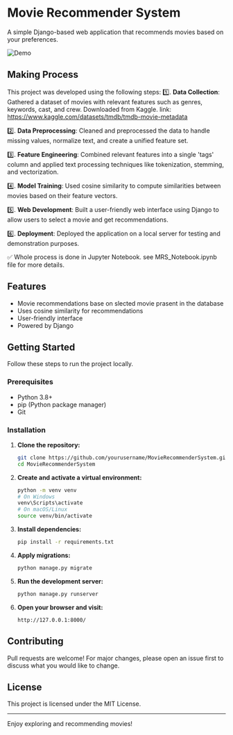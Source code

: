# Movie Recommender System

A simple Django-based web application that recommends movies based on your preferences.

![Demo](Media\Screenshot.png)

## Making Process

This project was developed using the following steps:
1️⃣. **Data Collection**: Gathered a dataset of movies with relevant features such as genres, keywords, cast, and crew.
Downloaded from Kaggle. link: https://www.kaggle.com/datasets/tmdb/tmdb-movie-metadata

2️⃣. **Data Preprocessing**: Cleaned and preprocessed the data to handle missing values, normalize text, and create a unified feature set.

3️⃣. **Feature Engineering**: Combined relevant features into a single 'tags' column and applied text processing techniques like tokenization, stemming, and vectorization.

4️⃣. **Model Training**: Used cosine similarity to compute similarities between movies based on their feature vectors.

5️⃣. **Web Development**: Built a user-friendly web interface using Django to allow users to select a movie and get recommendations.

6️⃣. **Deployment**: Deployed the application on a local server for testing and demonstration purposes.

✅ Whole process is done in Jupyter Notebook. see MRS_Notebook.ipynb file for more details.


## Features

- Movie recommendations base on slected movie prasent in the database
- Uses cosine similarity for recommendations
- User-friendly interface
- Powered by Django

## Getting Started

Follow these steps to run the project locally.

### Prerequisites

- Python 3.8+
- pip (Python package manager)
- Git

### Installation

1. **Clone the repository:**
    ```bash
    git clone https://github.com/yourusername/MovieRecommenderSystem.git
    cd MovieRecommenderSystem
    ```

2. **Create and activate a virtual environment:**
    ```bash
    python -m venv venv
    # On Windows
    venv\Scripts\activate
    # On macOS/Linux
    source venv/bin/activate
    ```

3. **Install dependencies:**
    ```bash
    pip install -r requirements.txt
    ```

4. **Apply migrations:**
    ```bash
    python manage.py migrate
    ```

5. **Run the development server:**
    ```bash
    python manage.py runserver
    ```

6. **Open your browser and visit:**
    ```
    http://127.0.0.1:8000/
    ```

## Contributing

Pull requests are welcome! For major changes, please open an issue first to discuss what you would like to change.

## License

This project is licensed under the MIT License.

---

Enjoy exploring and recommending movies!